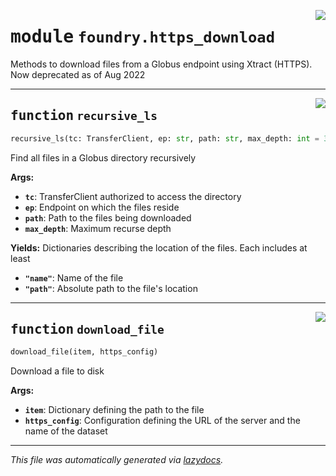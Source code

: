 <!-- markdownlint-disable -->

<a href="https://github.com/MLMI2-CSSI/foundry/tree/main/foundry/https_download.py#L0"><img align="right" style="float:right;" src="https://img.shields.io/badge/-source-cccccc?style=flat-square"></a>

# <kbd>module</kbd> `foundry.https_download`
Methods to download files from a Globus endpoint using Xtract (HTTPS). Now deprecated as of Aug 2022 


---

<a href="https://github.com/MLMI2-CSSI/foundry/tree/main/foundry/https_download.py#L12"><img align="right" style="float:right;" src="https://img.shields.io/badge/-source-cccccc?style=flat-square"></a>

## <kbd>function</kbd> `recursive_ls`

```python
recursive_ls(tc: TransferClient, ep: str, path: str, max_depth: int = 3)
```

Find all files in a Globus directory recursively 



**Args:**
 
 - <b>`tc`</b>:  TransferClient authorized to access the directory 
 - <b>`ep`</b>:  Endpoint on which the files reside 
 - <b>`path`</b>:  Path to the files being downloaded 
 - <b>`max_depth`</b>:  Maximum recurse depth 



**Yields:**
 Dictionaries describing the location of the files. Each includes at least 
 - <b>`"name"`</b>:  Name of the file 
 - <b>`"path"`</b>:  Absolute path to the file's location 


---

<a href="https://github.com/MLMI2-CSSI/foundry/tree/main/foundry/https_download.py#L56"><img align="right" style="float:right;" src="https://img.shields.io/badge/-source-cccccc?style=flat-square"></a>

## <kbd>function</kbd> `download_file`

```python
download_file(item, https_config)
```

Download a file to disk 



**Args:**
 
 - <b>`item`</b>:  Dictionary defining the path to the file 
 - <b>`https_config`</b>:  Configuration defining the URL of the server and the name of the dataset 




---

_This file was automatically generated via [lazydocs](https://github.com/ml-tooling/lazydocs)._
